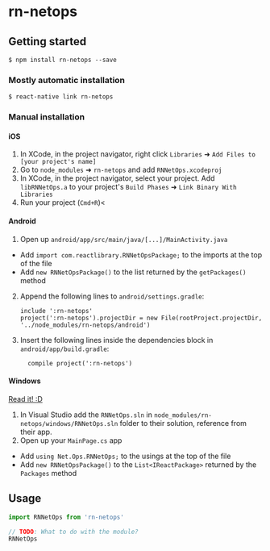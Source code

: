 # rn-netops

## Getting started

`$ npm install rn-netops --save`

### Mostly automatic installation

`$ react-native link rn-netops`

### Manual installation

#### iOS

1.  In XCode, in the project navigator, right click `Libraries` ➜ `Add Files to [your project's name]`
2.  Go to `node_modules` ➜ `rn-netops` and add `RNNetOps.xcodeproj`
3.  In XCode, in the project navigator, select your project. Add `libRNNetOps.a` to your project's `Build Phases` ➜ `Link Binary With Libraries`
4.  Run your project (`Cmd+R`)<

#### Android

1.  Open up `android/app/src/main/java/[...]/MainActivity.java`

*   Add `import com.reactlibrary.RNNetOpsPackage;` to the imports at the top of the file
*   Add `new RNNetOpsPackage()` to the list returned by the `getPackages()` method

2.  Append the following lines to `android/settings.gradle`:
    ```
    include ':rn-netops'
    project(':rn-netops').projectDir = new File(rootProject.projectDir, 	'../node_modules/rn-netops/android')
    ```
3.  Insert the following lines inside the dependencies block in `android/app/build.gradle`:
    ```
      compile project(':rn-netops')
    ```

#### Windows

[Read it! :D](https://github.com/ReactWindows/react-native)

1.  In Visual Studio add the `RNNetOps.sln` in `node_modules/rn-netops/windows/RNNetOps.sln` folder to their solution, reference from their app.
2.  Open up your `MainPage.cs` app

*   Add `using Net.Ops.RNNetOps;` to the usings at the top of the file
*   Add `new RNNetOpsPackage()` to the `List<IReactPackage>` returned by the `Packages` method

## Usage

```javascript
import RNNetOps from 'rn-netops'

// TODO: What to do with the module?
RNNetOps
```

